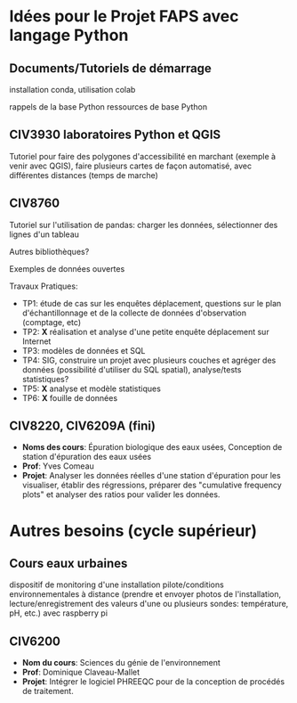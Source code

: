 # Idées pour le Projet FAPS avec langage Python

## Documents/Tutoriels de démarrage
installation conda, utilisation colab

rappels de la base Python
ressources de base Python

## CIV3930 laboratoires Python et QGIS
Tutoriel pour faire des polygones d'accessibilité en marchant (exemple à venir avec QGIS), faire plusieurs cartes de façon automatisé, avec différentes distances (temps de marche)

## CIV8760

Tutoriel sur l'utilisation de pandas: charger les données, sélectionner des lignes d'un tableau

Autres bibliothèques?

Exemples de données ouvertes

Travaux Pratiques:
* TP1: étude de cas sur les enquêtes déplacement, questions sur le plan d'échantillonnage et de la collecte de données d'observation (comptage, etc)
* TP2: **X** réalisation et analyse d'une petite enquête déplacement sur Internet
* TP3: modèles de données et SQL
* TP4: SIG, construire un projet avec plusieurs couches et agréger des données (possibilité d'utiliser du SQL spatial), analyse/tests statistiques?
* TP5: **X** analyse et modèle statistiques
* TP6: **X** fouille de données


## CIV8220, CIV6209A (fini)
- **Noms des cours**: Épuration biologique des eaux usées, Conception de station d'épuration des eaux usées
- **Prof**: Yves Comeau
- **Projet**: Analyser les données réelles d'une station d'épuration pour les visualiser, établir des régressions, préparer des "cumulative frequency plots" et analyser des ratios pour valider les données.


# Autres besoins (cycle supérieur)
## Cours eaux urbaines
dispositif de monitoring d'une installation pilote/conditions environnementales à distance (prendre et envoyer photos de l'installation, lecture/enregistrement des valeurs d'une ou plusieurs sondes: température, pH, etc.) avec raspberry pi

## CIV6200 
- **Nom du cours**: Sciences du génie de l'environnement
- **Prof**: Dominique Claveau-Mallet
- **Projet**: Intégrer le logiciel PHREEQC pour de la conception de procédés de traitement.
